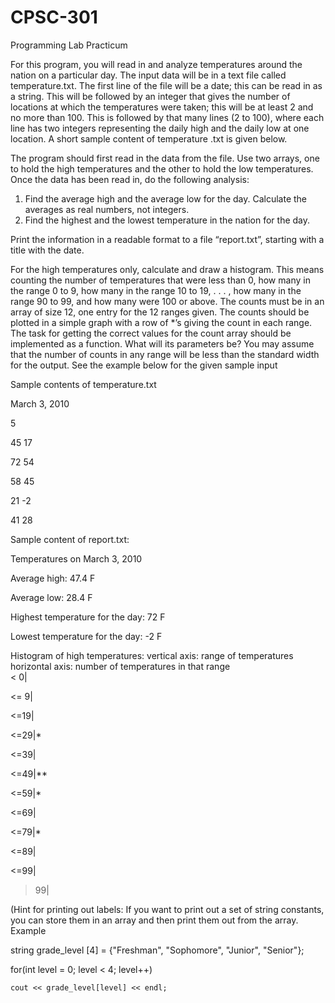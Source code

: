 # CPSC-301
Programming Lab Practicum

For this program, you will read in and analyze temperatures around the nation on a particular day.  The input data will be in a text file called temperature.txt.  The first line of the file will be a date; this can be read in as a string.  This will be followed by an integer that gives the number of locations at which the temperatures were taken; this will be at least 2 and no more than 100.  This is followed by that many lines (2 to 100), where each line has two integers representing the daily high and the daily low at one location.  A short sample content of temperature .txt is given below.

The program should first read in the data from the file.  Use two arrays, one to hold the high temperatures and the other to hold the low temperatures. Once the data has been read in, do the following analysis:

1.  Find the average high and the average low for the day.  Calculate the averages as real numbers, not integers.
2.  Find the highest and the lowest temperature in the nation for the day.

Print the information in a readable format to a file “report.txt”, starting with a title with the date. 

For the high temperatures only, calculate and draw a histogram.  This means counting the number of temperatures that were less than 0, how many in the range 0 to 9, how many in the range 10 to 19, . . . , how many in the range 90 to 99, and how many were 100 or above. The counts must be in an array of size 12, one entry for the 12 ranges given.  The counts should be plotted in a simple graph with a row of *’s giving the count in each range.  The task for getting the correct values for the count array should be implemented as a function.  What will its parameters be?  You may assume that the number of counts in any range will be less than the standard width for the output.  See the example below for the given sample input

Sample contents of temperature.txt
 
March 3, 2010

5

45		 17

72		 54

58		 45

21		 -2

41		 28
 
Sample content of report.txt:

Temperatures on March 3, 2010

Average high: 47.4 F

Average low:  28.4 F

Highest temperature for the day: 72 F

Lowest temperature for the day: -2 F

Histogram of high temperatures:
vertical axis: range of temperatures
horizontal axis: number of temperatures in that range   
 < 0|
 
<= 9|

<=19|

<=29|*

<=39|

<=49|**

<=59|* 

<=69|

<=79|*

<=89|

<=99|

 > 99|

(Hint for printing out labels:  If you want to print out a set of string constants, you can store them in an array and then print them out from the array.  Example

string grade_level [4] = {"Freshman", "Sophomore", "Junior", "Senior"};

for(int level = 0; level < 4; level++)

	cout << grade_level[level] << endl;


